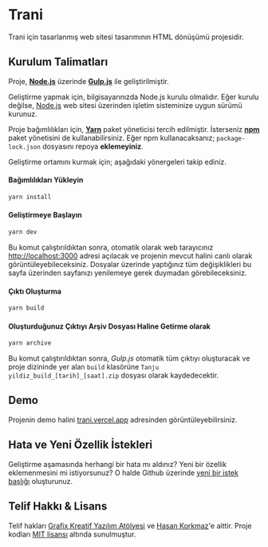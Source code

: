 # Trani

Trani için tasarlanmış web sitesi tasarımının HTML dönüşümü projesidir.

## Kurulum Talimatları

Proje, **[Node.js](https://nodejs.org/)** üzerinde **[Gulp.js](https://gulpjs.com/)** ile geliştirilmiştir.

Geliştirme yapmak için, bilgisayarınızda Node.js kurulu olmalıdır. Eğer kurulu değilse, [Node.js](https://nodejs.org/) web sitesi üzerinden işletim sisteminize uygun sürümü kurunuz.

Proje bağımlılıkları için, **[Yarn](https://yarnpkg.com/)** paket yöneticisi tercih edilmiştir. İsterseniz **[npm](https://nodejs.org/)** paket yönetisini de kullanabilirsiniz. Eğer npm kullanacaksanız; `package-lock.json` dosyasını repoya **eklemeyiniz**.

Geliştirme ortamını kurmak için; aşağıdaki yönergeleri takip ediniz.

#### Bağımlılıkları Yükleyin

```bash
yarn install
```

#### Geliştirmeye Başlayın

```bash
yarn dev
```

Bu komut çalıştırıldıktan sonra, otomatik olarak web tarayıcınız <http://localhost:3000> adresi açılacak ve projenin mevcut halini canlı olarak görüntüleyebileceksiniz. Dosyalar üzerinde yaptığınız tüm değişiklikleri bu sayfa üzerinden sayfanızı yenilemeye gerek duymadan görebileceksiniz.

#### Çıktı Oluşturma

```bash
yarn build
```

#### Oluşturduğunuz Çıktıyı Arşiv Dosyası Haline Getirme olarak

```bash
yarn archive
```

Bu komut çalıştırıldıktan sonra, _Gulp.js_ otomatik tüm çıktıyı oluşturacak ve proje dizininde yer alan `build` klasörüne `Tanju yildiz_build_[tarih]_[saat].zip` dosyası olarak kaydedecektir.

## Demo

Projenin demo halini [trani.vercel.app](https://trani.vercel.app) adresinden görüntüleyebilirsiniz.

## Hata ve Yeni Özellik İstekleri

Geliştirme aşamasında herhangi bir hata mı aldınız? Yeni bir özellik eklemenmesini mi istiyorsunuz? O halde Github üzerinde [yeni bir istek başlığı](https://github.com/grafixcw/masirdoor/issues/new) oluşturunuz.

## Telif Hakkı & Lisans

Telif hakları [Grafix Kreatif Yazılım Atölyesi](http://grafix.com.tr) ve [Hasan Korkmaz](https://github.com/Korkihasan)'e aittir. Proje kodları [MIT lisansı](https://github.com/grafixcw/trani/blob/master/LICENSE) altında sunulmuştur.
